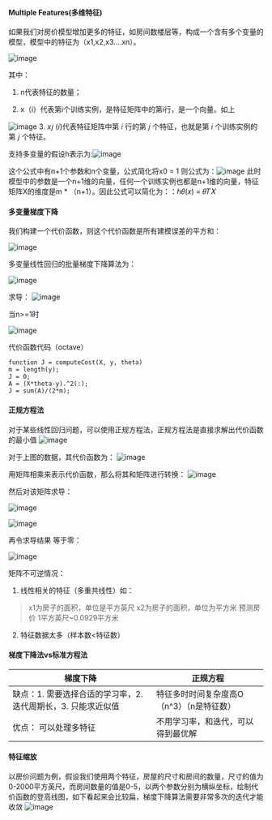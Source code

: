 #### Multiple Features(多维特征)
如果我们对房价模型增加更多的特征，如房间数楼层等，构成一个含有多个变量的模型，模型中的特征为（x1,x2,x3....xn）。


![image](https://github.com/jccjd/Coursera-Machine-Learning/blob/master/week-2/tu/week2_4.1.PNG?raw=true)


其中：
1. n代表特征的数量；

2. x（i）代表第i个训练实例，是特征矩阵中的第i行，是一个向量。如上

![image](https://github.com/jccjd/Coursera-Machine-Learning/blob/master/week-2/tu/44.PNG?raw=true)
3. 𝑥𝑗 (𝑖)代表特征矩阵中第 𝑖 行的第 𝑗 个特征，也就是第 𝑖 个训练实例的第 𝑗 个特征。 

支持多变量的假设h表示为:![image](https://github.com/jccjd/Coursera-Machine-Learning/blob/master/week-2/tu/4.1_44.PNG?raw=true)


这个公式中有n+1个参数和n个变量，公式简化将x0 = 1 则公式为：![image](https://github.com/jccjd/Coursera-Machine-Learning/blob/master/week-2/tu/week2_44.PNG?raw=true)
此时模型中的参数是一个n+1维的向量，任何一个训练实例也都是n+1维的向量，特征矩阵X的维度是m * （n+1）。因此公式可以简化为：：ℎ𝜃(𝑥) = 𝜃𝑇𝑋
 #### 多变量梯度下降
 
 我们构建一个代价函数，则这个代价函数是所有建模误差的平方和：
 
 ![image](https://github.com/jccjd/Coursera-Machine-Learning/blob/master/week-2/tu/tu_45.PNG?raw=true)
 

 
 多变量线性回归的批量梯度下降算法为：
 
 ![image](https://github.com/jccjd/Coursera-Machine-Learning/blob/master/week-2/tu/tu_45_2.PNG?raw=true)
 
 求导：
 ![image](https://github.com/jccjd/Coursera-Machine-Learning/blob/master/week-2/tu/tu_45_3.PNG?raw=true)
 
 当n>=1时
 
![image](https://github.com/jccjd/Coursera-Machine-Learning/blob/master/week-2/tu/tu_45_4.PNG?raw=true)


 代价函数代码（octave）
 ```
 function J = computeCost(X, y, theta)
 m = length(y); 
 J = 0;
 A = (X*theta-y).^2(:);
 J = sum(A)/(2*m);
 ```
#### 正规方程法
对于某些线性回归问题，可以使用正规方程法，正规方程法是直接求解出代价函数的最小值
![image](https://github.com/jccjd/Coursera-Machine-Learning/blob/master/week-2/tu/正规方程_1.PNG?raw=true)

对于上图的数据，其代价函数为：
![image](https://github.com/jccjd/Coursera-Machine-Learning/blob/master/week-2/tu/正规方程_2.PNG?raw=true)

用矩阵相乘来表示代价函数，那么将其和矩阵进行转换：
![image](https://github.com/jccjd/Coursera-Machine-Learning/blob/master/week-2/tu/正规方程_3.PNG?raw=true)

然后对该矩阵求导：

![image](https://github.com/jccjd/Coursera-Machine-Learning/blob/master/week-2/tu/正规方程_4.PNG?raw=true)

![image](https://github.com/jccjd/Coursera-Machine-Learning/blob/master/week-2/tu/正规方程_5.PNG?raw=true)


再令求导结果 等于零：

![image](https://github.com/jccjd/Coursera-Machine-Learning/blob/master/week-2/tu/正规方程_6.PNG?raw=true)

矩阵不可逆情况：

1. 线性相关的特征（多重共线性）如：

> x1为房子的面积，单位是平方英尺
x2为房子的面积，单位为平方米
预测房价
1平方英尺~0.0929平方米

2. 特征数据太多（样本数<特征数）

#### 梯度下降法vs标准方程法



梯度下降 | 正规方程
---|---
缺点：1. 需要选择合适的学习率，2. 迭代周期长，3. 只能求近似值  | 特征多时时间复杂度高O（n^3）（n是特征数） 
优点： 可以处理多特征 | 不用学习率，和迭代，可以得到最优解


#### 特征缩放
 以房价问题为例，假设我们使用两个特征，房屋的尺寸和房间的数量，尺寸的值为0-2000平方英尺，而房间数量的值是0-5，以两个参数分别为横纵坐标，绘制代价函数的登高线图，如下看起来会比较扁，梯度下降算法需要非常多次的迭代才能收敛
![image](https://github.com/jccjd/Coursera-Machine-Learning/blob/master/week-2/tu/4.3_46.PNG?raw=true)
